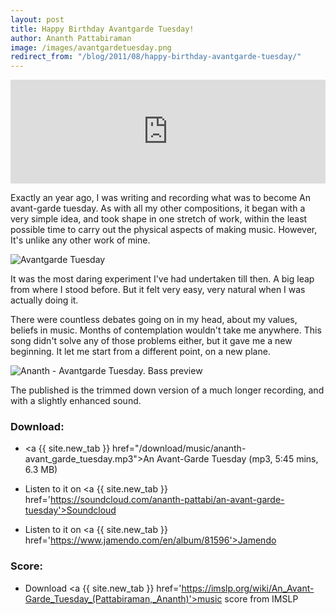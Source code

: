 ```yaml
---
layout: post
title: Happy Birthday Avantgarde Tuesday!
author: Ananth Pattabiraman
image: /images/avantgardetuesday.png
redirect_from: "/blog/2011/08/happy-birthday-avantgarde-tuesday/"
---
```


<iframe width="100%" height="166" scrolling="no" frameborder="no" src="https://w.soundcloud.com/player/?url=https%3A//api.soundcloud.com/tracks/8043164&amp;color=333333&amp;auto_play=false&amp;hide_related=false&amp;show_comments=true&amp;show_user=true&amp;show_reposts=false"></iframe>

Exactly an year ago, I was writing and recording what was to become An avant-garde tuesday. As with all my other compositions, it began with a very simple idea, and took shape in one stretch of work, within the least possible time to carry out the physical aspects of making music. However, It's unlike any other work of mine.

<img class="img-fluid" alt="Avantgarde Tuesday" src="{{ page.image | absolute_url }}" />

It was the most daring experiment I've had undertaken till then. A big leap from where I stood before. But it felt very easy, very natural when I was actually doing it.  

There were countless debates going on in my head, about my values, beliefs in music. Months of contemplation wouldn't take me anywhere.  This song didn't solve any of those problems either, but it gave me a new beginning. It let me start from a different point, on a new plane.

<img class="img-fluid" src="{{ site.url }}/images/ananth-avantgarde_tuesday-bass_preview.png" alt="Ananth - Avantgarde Tuesday. Bass preview" />

The published is the trimmed down version of a much longer recording, and with a slightly enhanced sound.

### Download:

- <a {{ site.new_tab }} href="/download/music/ananth-avant_garde_tuesday.mp3">An Avant-Garde Tuesday</a> (mp3, 5:45 mins, 6.3 MB)

- Listen to it on <a {{ site.new_tab }} href='https://soundcloud.com/ananth-pattabi/an-avant-garde-tuesday'>Soundcloud</a>

- Listen to it on <a {{ site.new_tab }} href='https://www.jamendo.com/en/album/81596'>Jamendo</a>

### Score:

- Download <a {{ site.new_tab }} href='https://imslp.org/wiki/An_Avant-Garde_Tuesday_(Pattabiraman,_Ananth)'>music score</a> from IMSLP
